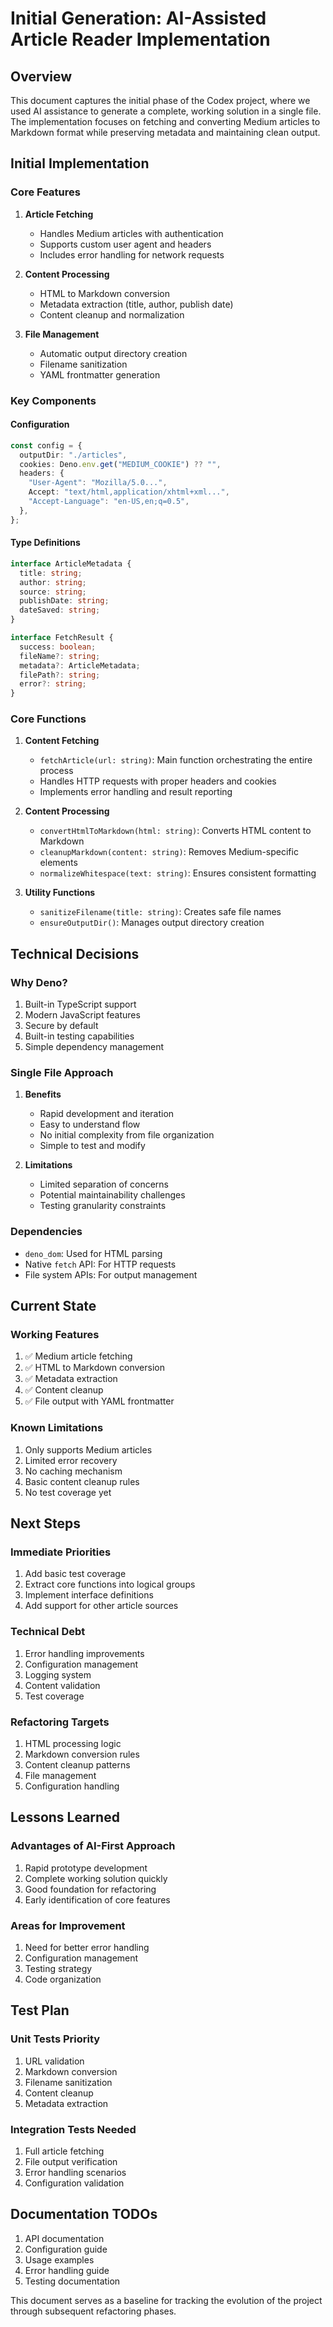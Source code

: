 # Initial Generation: AI-Assisted Article Reader Implementation

## Overview

This document captures the initial phase of the Codex project, where we used AI assistance to generate a complete, working solution in a single file. The implementation focuses on fetching and converting Medium articles to Markdown format while preserving metadata and maintaining clean output.

## Initial Implementation

### Core Features

1. **Article Fetching**

   - Handles Medium articles with authentication
   - Supports custom user agent and headers
   - Includes error handling for network requests

2. **Content Processing**

   - HTML to Markdown conversion
   - Metadata extraction (title, author, publish date)
   - Content cleanup and normalization

3. **File Management**
   - Automatic output directory creation
   - Filename sanitization
   - YAML frontmatter generation

### Key Components

#### Configuration

```typescript
const config = {
  outputDir: "./articles",
  cookies: Deno.env.get("MEDIUM_COOKIE") ?? "",
  headers: {
    "User-Agent": "Mozilla/5.0...",
    Accept: "text/html,application/xhtml+xml...",
    "Accept-Language": "en-US,en;q=0.5",
  },
};
```

#### Type Definitions

```typescript
interface ArticleMetadata {
  title: string;
  author: string;
  source: string;
  publishDate: string;
  dateSaved: string;
}

interface FetchResult {
  success: boolean;
  fileName?: string;
  metadata?: ArticleMetadata;
  filePath?: string;
  error?: string;
}
```

### Core Functions

1. **Content Fetching**

   - `fetchArticle(url: string)`: Main function orchestrating the entire process
   - Handles HTTP requests with proper headers and cookies
   - Implements error handling and result reporting

2. **Content Processing**

   - `convertHtmlToMarkdown(html: string)`: Converts HTML content to Markdown
   - `cleanupMarkdown(content: string)`: Removes Medium-specific elements
   - `normalizeWhitespace(text: string)`: Ensures consistent formatting

3. **Utility Functions**
   - `sanitizeFilename(title: string)`: Creates safe file names
   - `ensureOutputDir()`: Manages output directory creation

## Technical Decisions

### Why Deno?

1. Built-in TypeScript support
2. Modern JavaScript features
3. Secure by default
4. Built-in testing capabilities
5. Simple dependency management

### Single File Approach

1. **Benefits**

   - Rapid development and iteration
   - Easy to understand flow
   - No initial complexity from file organization
   - Simple to test and modify

2. **Limitations**
   - Limited separation of concerns
   - Potential maintainability challenges
   - Testing granularity constraints

### Dependencies

- `deno_dom`: Used for HTML parsing
- Native `fetch` API: For HTTP requests
- File system APIs: For output management

## Current State

### Working Features

1. ✅ Medium article fetching
2. ✅ HTML to Markdown conversion
3. ✅ Metadata extraction
4. ✅ Content cleanup
5. ✅ File output with YAML frontmatter

### Known Limitations

1. Only supports Medium articles
2. Limited error recovery
3. No caching mechanism
4. Basic content cleanup rules
5. No test coverage yet

## Next Steps

### Immediate Priorities

1. Add basic test coverage
2. Extract core functions into logical groups
3. Implement interface definitions
4. Add support for other article sources

### Technical Debt

1. Error handling improvements
2. Configuration management
3. Logging system
4. Content validation
5. Test coverage

### Refactoring Targets

1. HTML processing logic
2. Markdown conversion rules
3. Content cleanup patterns
4. File management
5. Configuration handling

## Lessons Learned

### Advantages of AI-First Approach

1. Rapid prototype development
2. Complete working solution quickly
3. Good foundation for refactoring
4. Early identification of core features

### Areas for Improvement

1. Need for better error handling
2. Configuration management
3. Testing strategy
4. Code organization

## Test Plan

### Unit Tests Priority

1. URL validation
2. Markdown conversion
3. Filename sanitization
4. Content cleanup
5. Metadata extraction

### Integration Tests Needed

1. Full article fetching
2. File output verification
3. Error handling scenarios
4. Configuration validation

## Documentation TODOs

1. API documentation
2. Configuration guide
3. Usage examples
4. Error handling guide
5. Testing documentation

This document serves as a baseline for tracking the evolution of the project through subsequent refactoring phases.
